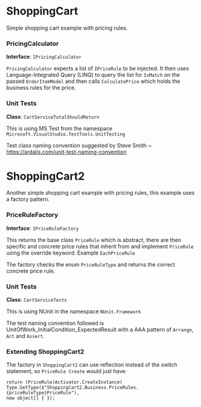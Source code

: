 # ShoppingCart

Simple shopping cart example with pricing rules.

### PricingCalculator

**Interface**: `IPricingCalculator`

`PricingCalculator` expects a list of `IPriceRule` to be injected. It then uses Language-Integrated Query (LINQ) to query the list for `IsMatch` on the passed `OrderItemModel` and then calls `CalculatePrice` which holds the business rules for the price.

### Unit Tests

**Class**: `CartServiceTotalShouldReturn`

This is using MS Test from the namespace `Microsoft.VisualStudio.TestTools.UnitTesting`

Test class naming convention suggested by Steve Smith ~ https://ardalis.com/unit-test-naming-convention

# ShoppingCart2

Another simple shopping cart example with pricing rules, this example uses a factory pattern.

### PriceRuleFactory

**Interface**: `IPriceRuleFactory`

This returns the base class `PriceRule` which is abstract, there are then specific and concrete price rules that inherit from and implement `PriceRule` using the override keyword. Example `EachPriceRule`

The factory checks the enum `PriceRuleType` and returns the correct concrete price rule.

### Unit Tests

**Class**: `CartServiceTests`

This is using NUnit in the namespace `NUnit.Framework`

The test naming convention followed is UnitOfWork_InitialCondition_ExpectedResult with a AAA pattern of `Arrange`, `Act` and `Assert`.

### Extending ShoppingCart2

The factory in `ShoppingCart2` can use reflection instead of the switch statement, so `PriceRule Create` would just have:

```
return (PriceRule)Activator.CreateInstance(
Type.GetType($"ShoppingCart2.Business.PriceRules.{priceRuleType}PriceRule"),
new object[] { });
```

